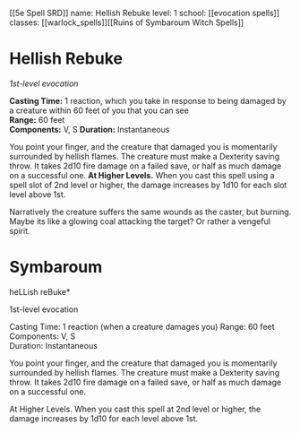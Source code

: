 [[5e Spell SRD]]
name: Hellish Rebuke
level: 1
school: [[evocation spells]]
classes: [[warlock_spells]][[Ruins of Symbaroum Witch Spells]]

# Hellish Rebuke 
_1st-level evocation_ 

**Casting Time:** 1 reaction, which you take in response to being damaged by a creature within 60 feet of you that you can see    
**Range:** 60 feet    
**Components:** V, S
**Duration:** Instantaneous 

You point your finger, and the creature that damaged you is momentarily surrounded by hellish flames. The creature must make a Dexterity saving throw. It takes 2d10 fire damage on a failed save, or half as much damage on a successful one. 
**At Higher Levels.** When you cast this spell using a spell slot of 2nd level or higher, the damage increases by 1d10 for each slot level above 1st.

Narratively the creature suffers the same wounds as the caster, but burning. Maybe its like a glowing coal attacking the target? Or rather a vengeful spirit.

# Symbaroum
heLLish reBuke*

1st-level evocation

Casting Time: 1 reaction (when a creature damages you) Range: 60 feet  
Components: V, S  
Duration: Instantaneous

You point your finger, and the creature that damaged you is momentarily surrounded by hellish flames. The creature must make a Dexterity saving throw. It takes 2d10 fire damage on a failed save, or half as much damage on a successful one.

At Higher Levels. When you cast this spell at 2nd level or higher, the damage increases by 1d10 for each level above 1st.